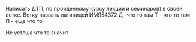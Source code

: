 Написать ДТП, по пройденному курсу лекций и семинаров) в своей ветке. Ветку назвать латиницей ИМЯ54372
Д -что то там
Т - что то там
П - еще что то

Не устлша что то значит